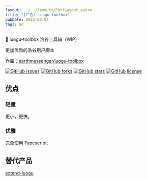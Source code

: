 ```yaml
---
layout: ../../layouts/PostLayout.astro
title: "[广告] luogu-toolbox"
pubDate: 2022-06-04
tags: ad
---
```


🔨 luogu-toolbox 洛谷工具箱（WIP）

更加优雅的洛谷用户脚本

仓库：[earthmessenger/luogu-toolbox](https://github.com/earthmessenger/luogu-toolbox)

[![GitHub issues](https://img.shields.io/github/issues/EarthMessenger/luogu-toolbox)](https://github.com/EarthMessenger/luogu-toolbox/issues) [![GitHub forks](https://img.shields.io/github/forks/EarthMessenger/luogu-toolbox)](https://github.com/EarthMessenger/luogu-toolbox/network) [![GitHub stars](https://img.shields.io/github/stars/EarthMessenger/luogu-toolbox)](https://github.com/EarthMessenger/luogu-toolbox/stargazers) [![GitHub license](https://img.shields.io/github/license/EarthMessenger/luogu-toolbox)](https://github.com/EarthMessenger/luogu-toolbox)

## 优点

### 轻量

更小，更快。

### 优雅

完全使用 Typescript.

## 替代产品

[extend-luogu](https://exlg.cc)
